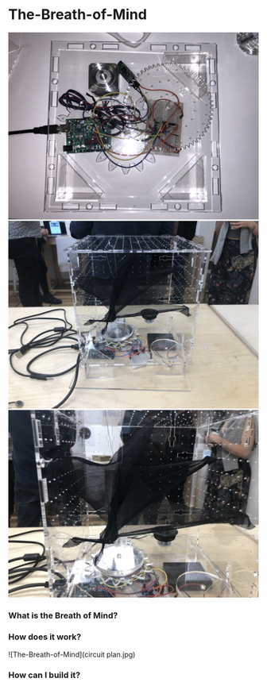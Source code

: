 # The-Breath-of-Mind

![The-Breath-of-Mind](1.jpg)
![The-Breath-of-Mind](2.jpg)
![The-Breath-of-Mind](3.jpg)

### What is the Breath of Mind?


### How does it work?

![The-Breath-of-Mind](circuit plan.jpg)

### How can I build it?
